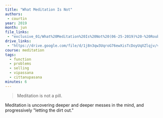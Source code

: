 ```yaml
---
title: "What Meditation Is Not"
authors:
 - courtin
year: 2019
month: jun
file_links:
 - "exclusive_01/What%20Meditation%20Is%20Not%20(06-25-2019)%20-%20Roubina%20Courtin.mp3"
drive_links:
 - "https://drive.google.com/file/d/1j8n3qw3UqroG76ewXisTcDoyUqXZlqjv/view?usp=drivesdk"
course: meditation
tags:
  - function
  - problems
  - selling
  - vipassana
  - cittanupasana
minutes: 6
---
```


> Meditation is not a pill.

Meditation is uncovering deeper and deeper messes in the mind, and progressively "letting the dirt out."

